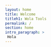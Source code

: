 ```yaml
---
layout: home
title: Welcome
titleh1: Wola Tools
permalink: /
section: home
intro_paragraph: >
 Hola
---
```

